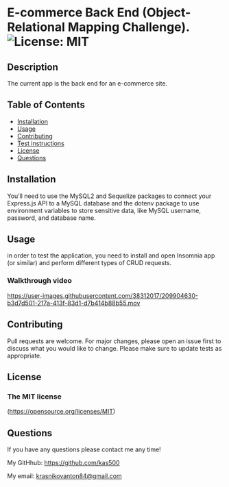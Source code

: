 # E-commerce Back End (Object-Relational Mapping Challenge). ![License: MIT](https://img.shields.io/badge/License-MIT-yellow.svg)
  
## Description
  
The current app is the back end for an e-commerce site.

## Table of Contents
- [Installation](#installation)
- [Usage](#usage)
- [Contributing](#contributing)
- [Test instructions](#test-instructions)
- [License](#tlicense)
- [Questions](#questions)

## Installation

You’ll need to use the MySQL2 and Sequelize packages to connect your Express.js API to a MySQL database and the dotenv package to use environment variables to store sensitive data, like MySQL username, password, and database name.
  
## Usage
  
in order to test the application, you need to install and open Insomnia app (or similar) and perform  different types of CRUD requests.

### Walkthrough video
https://user-images.githubusercontent.com/38312017/209904630-b3d7d501-217a-413f-83d1-d7b414b88b55.mov
  
## Contributing

Pull requests are welcome. For major changes, please open an issue first to discuss what you would like to change. Please make sure to update tests as appropriate.

## License

### The MIT license
  (https://opensource.org/licenses/MIT)

## Questions

If you have any questions please contact me any time!

My GitHhub: <https://github.com/kas500>

My email: <krasnikovanton84@gmail.com>
